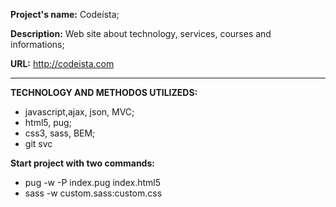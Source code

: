 **Project's name:** Codeísta;

**Description:** Web site about technology, services, courses and informations;

**URL:** http://codeista.com

---
**TECHNOLOGY AND METHODOS UTILIZEDS:**

* javascript,ajax, json, MVC; 
* html5, pug; 
* css3, sass, BEM;
* git svc 

**Start project with two commands:**
* pug -w -P index.pug index.html5
* sass -w custom.sass:custom.css
